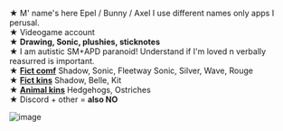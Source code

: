 ★ M' name's here Epel / Bunny / Axel I use different names only apps I perusal.
\
★ Videogame account
\
★ **Drawing, Sonic, plushies, sticknotes**
\
★ I am autistic SM+APD paranoid! Understand if I'm loved n verbally reasurred is important.
\
★ [**Fict comf**](!) Shadow, Sonic, Fleetway Sonic, Silver, Wave, Rouge
\
★ [**Fict kins**](!) Shadow, Belle, Kit
\
★ [**Animal kins**](!) Hedgehogs, Ostriches
\
★ Discord + other = **also NO**

![image](https://media.discordapp.net/attachments/1196764336656502797/1232291526261080145/Untitled80_20240423182610.png?ex=6628ec6a&is=66279aea&hm=c3e7c6090935d8e8d692ec04516a70405107a87a36ea4125ad8d6efdfdd4b156&)
